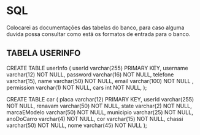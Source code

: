 # SQL

Colocarei as documentações das tabelas do banco, para caso alguma duvida possa consultar como está os formatos de entrada para o banco.


## TABELA USERINFO

CREATE TABLE userInfo (
    userId varchar(255) PRIMARY KEY,
    username varchar(12) NOT NULL,
    password varchar(16) NOT NULL,
    telefone varchar(15),
    name     varchar(50) NOT NULL,
    email    varchar(100) NOT NULL ,
    permission varchar(1) NOT NULL,
    cars int NOT NULL,
);

CREATE TABLE car (
    placa varchar(12) PRIMARY KEY,
    userId varchar(255) NOT NULL,
    renavam varchar(50) NOT NULL,
    state varchar(2) NOT NULL,
    marcaEModelo varchar(50) NOT NULL,
    municipio varchar(25) NOT NULL,
    anoDoCarro varchar(4) NOT NULL,
    cor varchar(15) NOT NULL,
    chassi varchar(50) NOT NULL,
    nome varchar(45) NOT NULL
);

